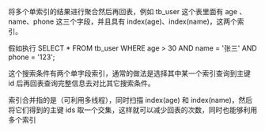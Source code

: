 将多个单索引的结果进行聚合然后再回表，例如 tb_user 这个表里面有 age 、name、phone 这三个字段，并且具有 index(age)、index(name)，这两个索引。

假如执行 SELECT * FROM tb_user WHERE age > 30 AND name = '张三' AND phone = '123';

这个搜索条件有两个单字段索引，通常的做法是选择其中某一个索引查询到主键 id 后再回表查询完整信息去对比其它搜索条件。

索引合并指的是（可利用多线程），同时扫描 index(age) 和 index(name)，然后将它们得到的主键 ids 取一个交集，这样就可以减少回表的次数，同时也能够利用多个索引
